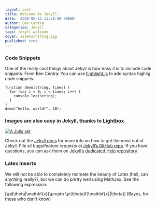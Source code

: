 ```yaml
---
layout: post
title: Welcome to Jekyll!
date: '2020-05-13 11:30:00 +0800'
author: Ben Centra
categories: Jekyll
tags: jekyll welcome
cover: assets/nsfsvg.jpg
published: true
---
```


### Code Snippets
One of the really cool things about Jekyll is how easy it is to include code snippets.  From Ben Centra:
You can use [highlight.js][highlight] to add syntax highlig code snippets:

<pre><code class="hljs javascript">function demo(string, times) {
  for (var i = 0; i < times; i++) {
    console.log(string);
  }
}
demo("hello, world!", 10);</code></pre>

### Images are also easy in Jekyll, thanks to [Lightbox][lightbox].


<a href="http://demetripapakostas.com/img/alfa.jpg" data-lightbox="falcon9-large" data-title="The Julia set">
  <img src="http://demetripapakostas.com/img/newmandel.png" title="A Julia set">
</a>



Check out the [Jekyll docs][jekyll] for more info on how to get the most out of Jekyll. File all bugs/feature requests at [Jekyll’s GitHub repo][jekyll-gh]. If you have questions, you can ask them on [Jekyll’s dedicated Help repository][jekyll-help].


### Latex inserts

We will not be able to completely recreate the beauty of Latex (hell, can anything really?), but we can do pretty well using MathJax.  See the following expression:

\[\pi(\theta|\mathbf{x})\propto \pi(\theta)f(\mathbf{x}|\theta)\] 
(Bayes, for those who don't know)

[jekyll]:      http://jekyllrb.com
[jekyll-gh]:   https://github.com/jekyll/jekyll
[jekyll-help]: https://github.com/jekyll/jekyll-help
[highlight]:   https://highlightjs.org/
[lightbox]:    http://lokeshdhakar.com/projects/lightbox2/
[jekyll-archive]: https://github.com/jekyll/jekyll-archives
